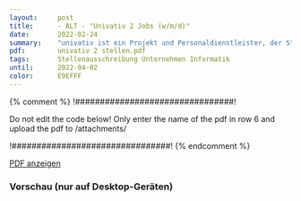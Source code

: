 ```yaml
---
layout:     post
title:      - ALT - "Univativ 2 Jobs (w/m/d)"
date:       2022-02-24
summary:    "univativ ist ein Projekt und Personaldienstleister, der Studenten und Absolventen spannende Jobs bei renommierten Unternehmen bietet Deine Karriere ist unsere Mission, denn Deine Entwicklung liegt uns am Herzen"
pdf:        univativ 2 stellen.pdf
tags:       Stellenausschreibung Unternehmen Informatik
until:		2022-04-02
color:      E9EFFF
---
```


{% comment %}
!################################!

Do not edit the code below! Only enter the name of the pdf in row 6 and upload the pdf to /attachments/

!################################!
{% endcomment %}

<a class="btn btn-primary" href="{{ site.url }}/attachments/{{page.pdf}}">PDF anzeigen</a>

<h3>Vorschau (nur auf Desktop-Geräten)</h3>
<div class="d-none d-sm-block">
    <object data="{{ site.url }}/attachments/{{page.pdf}}" width="100%" height="1010" type='application/pdf'>
    </object>
</div>

